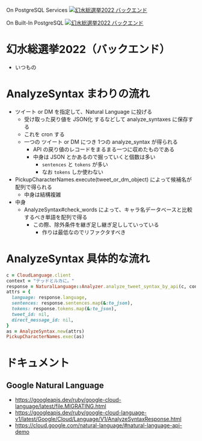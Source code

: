On PostgreSQL Services
[![幻水総選挙2022 バックエンド](https://github.com/true-runes/suikoden-election-2022-backend/actions/workflows/gss2022_backend_on_postgres_services.yml/badge.svg)](https://github.com/true-runes/suikoden-election-2022-backend/actions/workflows/gss2022_backend_on_postgres_services.yml)

On Built-In PostgreSQL
[![幻水総選挙2022 バックエンド](https://github.com/true-runes/suikoden-election-2022-backend/actions/workflows/gss2022_backend_on_built_in_postgres.yml/badge.svg)](https://github.com/true-runes/suikoden-election-2022-backend/actions/workflows/gss2022_backend_on_built_in_postgres.yml)

# 幻水総選挙2022（バックエンド）
- いつもの

# AnalyzeSyntax まわりの流れ
- ツイート or DM を指定して、Natural Language に投げる
  - 受け取った戻り値を JSON化 するなどして analyze_syntaxes に保存する
  - これを cron する
  - 一つの ツイート or DM につき 1つの analyze_syntax が得られる
    - API の戻り値のレコードをまるまる一つに収めたものである
    - 中身は JSON とかあるので掘っていくと個数は多い
      - `sentences` と `tokens` が多い
      - なお `tokens` しか使わない
- PickupCharacterNames.execute(tweet_or_dm_object) によって候補名が配列で得られる
  - 中身は結構複雑
- 中身
  - AnalyzeSyntax#check_words によって、キャラ名データベースと比較するべき単語を配列で得る
    - この際、除外条件を継ぎ足し継ぎ足ししていっている
      - 作りは最低なのでリファクタすべき

# AnalyzeSyntax 具体的な流れ

```ruby
c = CloudLanguage.client
context = "テッドとルカに。"
response = NaturalLanguage::Analyzer.analyze_tweet_syntax_by_api(c, context)
attrs = {
  language: response.language,
  sentences: response.sentences.map(&:to_json),
  tokens: response.tokens.map(&:to_json),
  tweet_id: nil,
  direct_message_id: nil,
}
as = AnalyzeSyntax.new(attrs)
PickupCharacterNames.exec(as)
```

# ドキュメント

## Google Natural Language
- https://googleapis.dev/ruby/google-cloud-language/latest/file.MIGRATING.html
- https://googleapis.dev/ruby/google-cloud-language-v1/latest/Google/Cloud/Language/V1/AnalyzeSyntaxResponse.html
- https://cloud.google.com/natural-language/#natural-language-api-demo
